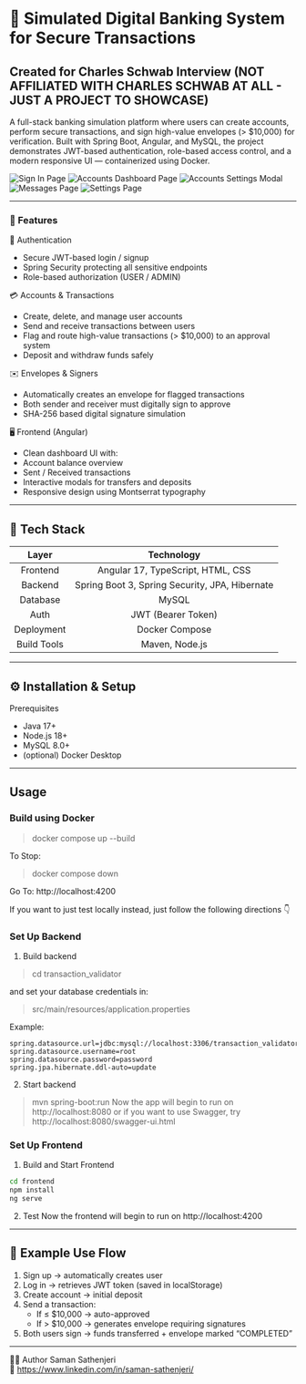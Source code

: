 # 💸 Simulated Digital Banking System for Secure Transactions

## **Created for Charles Schwab Interview (NOT AFFILIATED WITH CHARLES SCHWAB AT ALL - JUST A PROJECT TO SHOWCASE)**

A full-stack banking simulation platform where users can create accounts, perform secure transactions, and sign high-value envelopes (> $10,000) for verification.
Built with Spring Boot, Angular, and MySQL, the project demonstrates JWT-based authentication, role-based access control, and a modern responsive UI — containerized using Docker.  

![Sign In Page](/images/signIn.png)
![Accounts Dashboard Page](/images/accountsDashboard.png)
![Accounts Settings Modal](/images/accountSettings.png)
![Messages Page](/images/messages.png)
![Settings Page](/images/settings.png)

---

### 🚀 Features

🔐 Authentication
- Secure JWT-based login / signup
- Spring Security protecting all sensitive endpoints
- Role-based authorization (USER / ADMIN)

💳 Accounts & Transactions
- Create, delete, and manage user accounts
- Send and receive transactions between users
- Flag and route high-value transactions (> $10,000) to an approval system
- Deposit and withdraw funds safely

✉️ Envelopes & Signers
- Automatically creates an envelope for flagged transactions
- Both sender and receiver must digitally sign to approve
- SHA-256 based digital signature simulation

🖥️ Frontend (Angular)
- Clean dashboard UI with:
- Account balance overview
- Sent / Received transactions
- Interactive modals for transfers and deposits
- Responsive design using Montserrat typography

---

## 🧩 Tech Stack

| Layer             | Technology |
| :----------------: | :-------: |
| Frontend          |   Angular 17, TypeScript, HTML, CSS   |
| Backend           |   Spring Boot 3, Spring Security, JPA, Hibernate   |
| Database          |  MySQL   |
| Auth              |  JWT (Bearer Token)   |
| Deployment        |  Docker Compose   |
| Build Tools       |  Maven, Node.js   |

---

## ⚙️ Installation & Setup

Prerequisites
- Java 17+
- Node.js 18+
- MySQL 8.0+
- (optional) Docker Desktop

---

## Usage

### Build using Docker
> docker compose up --build

To Stop:
> docker compose down

Go To: http://localhost:4200

If you want to just test locally instead, just follow the following directions 👇

### Set Up Backend

1. Build backend
> cd transaction_validator

and set your database credentials in:
> src/main/resources/application.properties

Example:
```
spring.datasource.url=jdbc:mysql://localhost:3306/transaction_validator
spring.datasource.username=root
spring.datasource.password=password
spring.jpa.hibernate.ddl-auto=update
```

2. Start backend
> mvn spring-boot:run
Now the app will begin to run on http://localhost:8080 or if you want to use Swagger, try http://localhost:8080/swagger-ui.html

### Set Up Frontend

1. Build and Start Frontend
```sh
cd frontend
npm install
ng serve
```

2. Test
Now the frontend will begin to run on http://localhost:4200

---

## 🧾 Example Use Flow
1. Sign up → automatically creates user
2. Log in → retrieves JWT token (saved in localStorage)
3. Create account → initial deposit
4. Send a transaction:
    - If ≤ $10,000 → auto-approved
    - If > $10,000 → generates envelope requiring signatures
5. Both users sign → funds transferred + envelope marked “COMPLETED”

---

👨‍💻 Author
Saman Sathenjeri  
📧 https://www.linkedin.com/in/saman-sathenjeri/